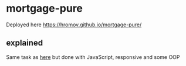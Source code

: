 # mortgage-pure

Deployed here https://hromov.github.io/mortgage-pure/

## explained

Same task as [here](https://github.com/hromov/mortgage-test) but done with JavaScript, responsive and some OOP